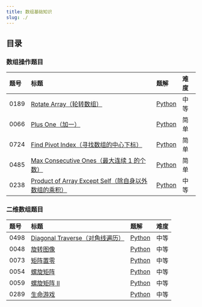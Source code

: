 ```yaml
---
title: 数组基础知识
slug: ./
---
```


## 目录

### 数组操作题目

| 题号 | 标题                                                                                          | 题解                                                                            | 难度 |
| :--- | :-------------------------------------------------------------------------------------------- | :------------------------------------------------------------------------------ | :--- |
| 0189 | [Rotate Array（轮转数组）][leetcode/rotate-array]                                             | [Python](./01-Array-Operation-Questions/01-189-Rotate_Array.md)                 | 中等 |
| 0066 | [Plus One（加一）][leetcode/plus-one]                                                         | [Python](./01-Array-Operation-Questions/02-66-Plus_One.md)                      | 简单 |
| 0724 | [Find Pivot Index（寻找数组的中心下标）][leetcode/find-pivot-index]                           | [Python](./01-Array-Operation-Questions/03-724-Find_Pivot_Index.md)             | 简单 |
| 0485 | [Max Consecutive Ones（最大连续 1 的个数）][leetcode/max-consecutive-ones]                    | [Python](./01-Array-Operation-Questions/04-485-Max_Consecutive_Ones.md)         | 简单 |
| 0238 | [Product of Array Except Self（除自身以外数组的乘积）][leetcode/product-of-array-except-self] | [Python](./01-Array-Operation-Questions/05-238-Product_of_Array_Except_Self.md) | 中等 |

### 二维数组题目

| 题号 | 标题                                                          | 题解                                                          | 难度 |
| :--- | :------------------------------------------------------------ | :------------------------------------------------------------ | :--- |
| 0498 | [Diagonal Traverse（对角线遍历）][leetcode/diagonal-traverse] | [Python](./02-2D-Array-Questions/01-498-Diagonal_Traverse.md) | 中等 |
| 0048 | [旋转图像][leetcode/rotate-image]                             | [Python](./)                                                  | 中等 |
| 0073 | [矩阵置零][leetcode/set-matrix-zeroes]                        | [Python](./)                                                  | 中等 |
| 0054 | [螺旋矩阵][leetcode/spiral-matrix]                            | [Python](./)                                                  | 中等 |
| 0059 | [螺旋矩阵 II][leetcode/spiral-matrix-ii]                      | [Python](./)                                                  | 中等 |
| 0289 | [生命游戏][leetcode/game-of-life]                             | [Python](./)                                                  | 中等 |

<!-- 数组操作 -->

[leetcode/rotate-array]: https://leetcode.com/problems/rotate-array/
[leetcode/plus-one]: https://leetcode.com/problems/plus-one/
[leetcode/find-pivot-index]: https://leetcode.com/problems/find-pivot-index/
[leetcode/max-consecutive-ones]: https://leetcode.com/problems/max-consecutive-ones/
[leetcode/product-of-array-except-self]: https://leetcode.com/problems/product-of-array-except-self/

<!-- 二维数组 -->

[leetcode/diagonal-traverse]: https://leetcode.com/problems/diagonal-traverse/
[leetcode/rotate-image]: https://leetcode.com/problems/rotate-image/
[leetcode/set-matrix-zeroes]: https://leetcode.com/problems/set-matrix-zeroes/
[leetcode/spiral-matrix]: https://leetcode.com/problems/spiral-matrix/
[leetcode/spiral-matrix-ii]: https://leetcode.com/problems/spiral-matrix-ii/
[leetcode/game-of-life]: https://leetcode.com/problems/game-of-life/
